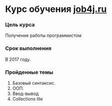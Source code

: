 # Курс обучения [job4j.ru](http://job4j.ru/)

### Цель курса
Получение работы программистом

### Срок выполнения
В 2017 году.

### Пройденные темы
1. Базовый синтаксис.
2. ООП.
3. Ввод-вывод
4. Collections lite
